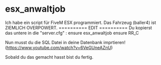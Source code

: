 # esx_anwaltjob

Ich habe ein script für FiveM ESX programmiert.
Das Fahrzeug (baller4) ist ZIEMLICH OVERPOWERT.
========== EDIT ==========
Du kopierst das untere in die "server.cfg" :
ensure esx_anwaltjob
ensure RR_C

Nun musst du die SQL Datei in deine Datenbank imprtieren! (https://www.youtube.com/watch?v=6VeGUneAZnU)

Sobald du das gemacht hasst bist du fertig.

